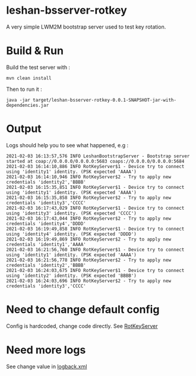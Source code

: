 # leshan-bsserver-rotkey
A very simple LWM2M bootstrap server used to test key rotation.

# Build & Run
Build the test server with : 

```
mvn clean install
```
Then to run it : 

```
java -jar target/leshan-bsserver-rotkey-0.0.1-SNAPSHOT-jar-with-dependencies.jar  
```

# Output 
Logs should help you to see what happened, e.g :  
```
2021-02-03 16:13:57,576 INFO LeshanBootstrapServer - Bootstrap server started at coap://0.0.0.0/0.0.0.0:5683 coaps://0.0.0.0/0.0.0.0:5684
2021-02-03 16:14:10,886 INFO RotKeyServer$1 - Device try to connect using 'identity1' identity. (PSK expected 'AAAA')
2021-02-03 16:14:10,946 INFO RotKeyServer$2 - Try to apply new credentials 'identity2','BBBB'
2021-02-03 16:15:35,851 INFO RotKeyServer$1 - Device try to connect using 'identity1' identity. (PSK expected 'AAAA')
2021-02-03 16:15:35,858 INFO RotKeyServer$2 - Try to apply new credentials 'identity3','CCCC'
2021-02-03 16:17:43,029 INFO RotKeyServer$1 - Device try to connect using 'identity3' identity. (PSK expected 'CCCC')
2021-02-03 16:17:43,044 INFO RotKeyServer$2 - Try to apply new credentials 'identity4','DDDD'
2021-02-03 16:19:49,858 INFO RotKeyServer$1 - Device try to connect using 'identity4' identity. (PSK expected 'DDDD')
2021-02-03 16:19:49,869 INFO RotKeyServer$2 - Try to apply new credentials 'identity1','AAAA'
2021-02-03 16:21:56,760 INFO RotKeyServer$1 - Device try to connect using 'identity1' identity. (PSK expected 'AAAA')
2021-02-03 16:21:56,778 INFO RotKeyServer$2 - Try to apply new credentials 'identity2','BBBB'
2021-02-03 16:24:03,675 INFO RotKeyServer$1 - Device try to connect using 'identity2' identity. (PSK expected 'BBBB')
2021-02-03 16:24:03,696 INFO RotKeyServer$2 - Try to apply new credentials 'identity3','CCCC'
```

# Need to change default config 
Config is hardcoded, change code directly. See [RotKeyServer](./src/main/java/org/eclipse/leshan/bsserver/rotkey/RotKeyServer.java)

# Need more logs
See change value in [logback.xml](./src/main/resources/logback.xml)